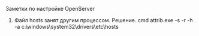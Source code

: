 Заметки по настройке OpenServer

1. Файл hosts занят другим процессом. Решение.
cmd
attrib.exe -s -r -h -a c:\windows\system32\drivers\etc\hosts

